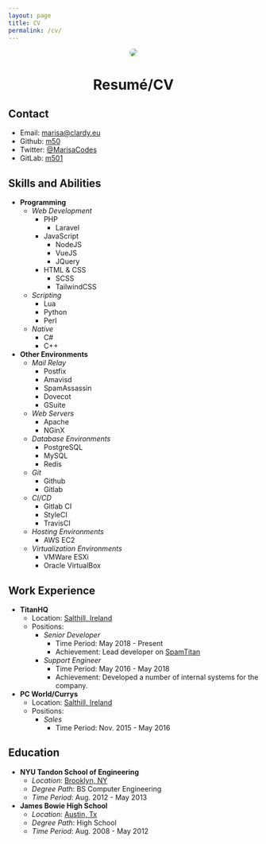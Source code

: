 ```yaml
---
layout: page
title: CV
permalink: /cv/
---
```

<p align="center"><img style="border-radius: 200px;" src="https://www.gravatar.com/avatar/febc3d5f662cd665425a91c67e68bedc?s=200" /></p>

<h1 align="center">Resumé/CV</h1>

## Contact

- Email: <marisa@clardy.eu>
- Github: [m50](https://github.com/m50)
- Twitter: [@MarisaCodes](https://twitter.com/MarisaCodes)
- GitLab: [m501](https://gitlab.com/m501)

## Skills and Abilities

- **Programming**
  - *Web Development*
    - PHP
      - Laravel
    - JavaScript
      - NodeJS
      - VueJS
      - JQuery
    - HTML & CSS
      - SCSS
      - TailwindCSS
  - *Scripting*
    - Lua
    - Python
    - Perl
  - *Native*
    - C#
    - C++
- **Other Environments**
  - *Mail Relay*
    - Postfix
    - Amavisd
    - SpamAssassin
    - Dovecot
    - GSuite
  - *Web Servers*
    - Apache
    - NGinX
  - *Database Environments*
    - PostgreSQL
    - MySQL
    - Redis
  - *Git*
    - Github
    - Gitlab
  - *CI/CD*
    - Gitlab CI
    - StyleCI
    - TravisCI
  - *Hosting Environments*
    - AWS EC2
  - *Virtualization Environments*
    - VMWare ESXi
    - Oracle VirtualBox

## Work Experience

- **TitanHQ**
  - Location: [Salthill, Ireland](https://www.google.com/maps/place/TitanHQ+eMail+and+Web+Security/@53.2635584,-9.0731129,17z/data=!3m1!4b1!4m5!3m4!1s0x485b9689b5dcbd0b:0x3c4ffb292b9292d7!8m2!3d53.2635552!4d-9.0709242)
  - Positions:
    - *Senior Developer*
      - Time Period: May 2018 - Present
      - Achievement: Lead developer on [SpamTitan](https://www.spamtitan.com/)
    - *Support Engineer*
      - Time Period: May 2016 - May 2018
      - Achievement: Developed a number of internal systems for the company.
- **PC World/Currys**
  - Location: [Salthill, Ireland](https://www.google.com/maps/place/TitanHQ+eMail+and+Web+Security/@53.2635584,-9.0731129,17z/data=!3m1!4b1!4m5!3m4!1s0x485b9689b5dcbd0b:0x3c4ffb292b9292d7!8m2!3d53.2635552!4d-9.0709242)
  - Positions:
    - *Sales*
      - Time Period: Nov. 2015 - May 2016

## Education

- **NYU Tandon School of Engineering**
  - *Location*: [Brooklyn, NY](https://www.google.com/maps/place/New+York+University+Tandon+School+of+Engineering/@40.6942076,-73.9887677,17z/data=!3m1!4b1!4m5!3m4!1s0x89c25a4a4d8396f3:0xda9b313d596491f7!8m2!3d40.6942036!4d-73.986579)
  - *Degree Path*: BS Computer Engineering
  - *Time Period*: Aug. 2012 - May 2013
- **James Bowie High School**
  - *Location*: [Austin, Tx](https://www.google.com/maps/place/James+Bowie+High+School/@30.1876581,-97.860686,17z/data=!3m1!4b1!4m5!3m4!1s0x865b4c0e1e8e050b:0x9801923ccd64699f!8m2!3d30.1876535!4d-97.8584973)
  - *Degree Path*: High School
  - *Time Period*: Aug. 2008 - May 2012
